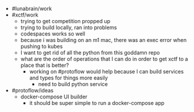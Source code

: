 - #lunabrain/work
- #xctf/work
	- trying to get competition propped up
	- trying to build locally, ran into problems
	- codespaces works so well
	- because i was building on an m1 mac, there was an exec error when pushing to kubes
	- I want to get rid of all the python from this goddamn repo
	- what are the order of operations that I can do in order to get xctf to a place that is better?
		- working on #protoflow would help because I can build services and types for things more easily
			- need to build python service
- #protoflow/ideas
	- docker-compose UI builder
		- it should be super simple to run a docker-compose app